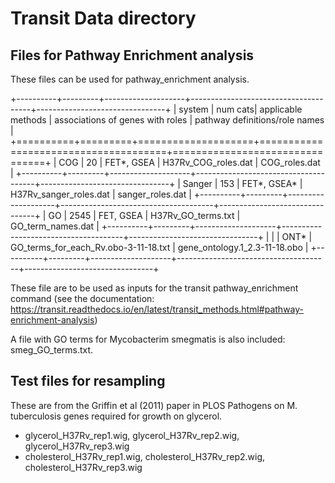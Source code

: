 Transit Data directory
======================

Files for Pathway Enrichment analysis
-------------------------------------

These files can be used for pathway_enrichment analysis.

+----------+---------+--------------------+--------------------------------------+--------------------------------+
| system   | num cats| applicable methods | associations of genes with roles     | pathway definitions/role names |
+==========+=========+====================+======================================+================================+
| COG      | 20      | FET*, GSEA         | H37Rv_COG_roles.dat                  | COG_roles.dat                  |
+----------+---------+--------------------+--------------------------------------+--------------------------------+
| Sanger   | 153     | FET*, GSEA*        | H37Rv_sanger_roles.dat               | sanger_roles.dat               |
+----------+---------+--------------------+--------------------------------------+--------------------------------+
| GO       | 2545    | FET, GSEA          | H37Rv_GO_terms.txt                   | GO_term_names.dat              |
+----------+---------+--------------------+--------------------------------------+--------------------------------+
|          |         | ONT*               | GO_terms_for_each_Rv.obo-3-11-18.txt | gene_ontology.1_2.3-11-18.obo  |
+----------+---------+--------------------+--------------------------------------+--------------------------------+

These file are to be used as inputs for the transit pathway_enrichment command (see the documentation:
https://transit.readthedocs.io/en/latest/transit_methods.html#pathway-enrichment-analysis)

A file with GO terms for Mycobacterim smegmatis is also included: smeg_GO_terms.txt.



Test files for resampling
-------------------------

These are from the Griffin et al (2011) paper in PLOS Pathogens
on M. tuberculosis genes required for growth on glycerol.

 * glycerol_H37Rv_rep1.wig, glycerol_H37Rv_rep2.wig, glycerol_H37Rv_rep3.wig
 * cholesterol_H37Rv_rep1.wig, cholesterol_H37Rv_rep2.wig, cholesterol_H37Rv_rep3.wig

